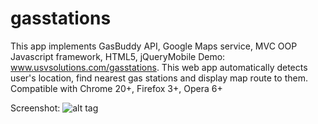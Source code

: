 gasstations
===========

This app implements GasBuddy API, Google Maps service, MVC OOP Javascript framework, HTML5, jQueryMobile Demo: www.usvsolutions.com/gasstations. This web app automatically detects user's location, find nearest gas stations and display map route to them. Compatible with Chrome 20+, Firefox 3+, Opera 6+
 
 Screenshot:
 ![alt tag](http://i.imgur.com/4ie4MJA.png)
